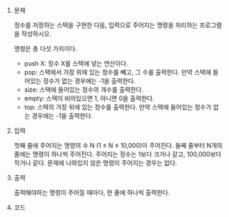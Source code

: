 1. 문제

   정수를 저장하는 스택을 구현한 다음, 입력으로 주어지는 명령을 처리하는 프로그램을 작성하시오.

   명령은 총 다섯 가지이다.

   - push X: 정수 X를 스택에 넣는 연산이다.
   - pop: 스택에서 가장 위에 있는 정수를 빼고, 그 수를 출력한다. 만약 스택에 들어있는 정수가 없는 경우에는 -1을 출력한다.
   - size: 스택에 들어있는 정수의 개수를 출력한다.
   - empty: 스택이 비어있으면 1, 아니면 0을 출력한다.
   - top: 스택의 가장 위에 있는 정수를 출력한다. 만약 스택에 들어있는 정수가 없는 경우에는 -1을 출력한다.

2. 입력

   첫째 줄에 주어지는 명령의 수 N (1 ≤ N ≤ 10,000)이 주어진다. 둘째 줄부터 N개의 줄에는 명령이 하나씩 주어진다. 주어지는 정수는 1보다 크거나 같고, 100,000보다 작거나 같다. 문제에 나와있지 않은 명령이 주어지는 경우는 없다.

3. 출력

   출력해야하는 명령이 주어질 때마다, 한 줄에 하나씩 출력한다.

4. 코드